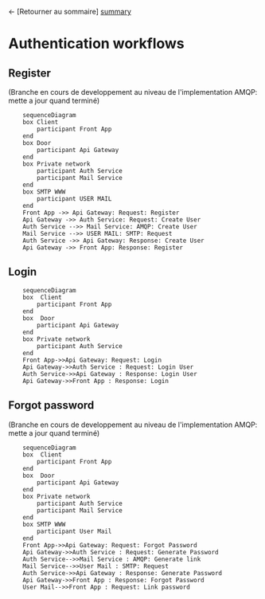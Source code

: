 ← [Retourner au sommaire] [summary]

# Authentication workflows

## Register

(Branche en cours de developpement au niveau de l'implementation AMQP: mette a jour quand terminé)

```mermaid
    sequenceDiagram
    box Client
        participant Front App
    end
    box Door
        participant Api Gateway
    end
    box Private network
        participant Auth Service
        participant Mail Service
    end
    box SMTP WWW
        participant USER MAIL
    end
    Front App ->> Api Gateway: Request: Register
    Api Gateway ->> Auth Service: Request: Create User
    Auth Service -->> Mail Service: AMQP: Create User
    Mail Service -->> USER MAIL: SMTP: Request
    Auth Service ->> Api Gateway: Response: Create User
    Api Gateway ->> Front App: Response: Register
```

## Login

```mermaid
    sequenceDiagram
    box  Client
        participant Front App
    end
    box  Door
        participant Api Gateway
    end
    box Private network
        participant Auth Service
    end
    Front App->>Api Gateway: Request: Login
    Api Gateway->>Auth Service : Request: Login User
    Auth Service->>Api Gateway : Response: Login User
    Api Gateway->>Front App : Response: Login
```

## Forgot password

(Branche en cours de developpement au niveau de l'implementation AMQP: mette a jour quand terminé)

```mermaid
    sequenceDiagram
    box  Client
        participant Front App
    end
    box  Door
        participant Api Gateway
    end
    box Private network
        participant Auth Service
        participant Mail Service
    end
    box SMTP WWW
        participant User Mail
    end
    Front App->>Api Gateway: Request: Forgot Password
    Api Gateway->>Auth Service : Request: Generate Password
    Auth Service-->>Mail Service : AMQP: Generate link
    Mail Service-->>User Mail : SMTP: Request
    Auth Service->>Api Gateway : Response: Generate Password
    Api Gateway->>Front App : Response: Forgot Password
    User Mail-->>Front App : Request: Link password
```

[summary]: ../../README.md
